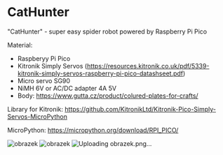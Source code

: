 # CatHunter
 "CatHunter" - super easy spider robot powered by Raspberry Pi Pico

Material:

- Raspberyy Pi Pico
- Kitronik Simply Servos (https://resources.kitronik.co.uk/pdf/5339-kitronik-simply-servos-raspberry-pi-pico-datashseet.pdf)
- Micro servo SG90
- NiMH 6V or AC/DC adapter 4A 5V
- Body: https://www.gutta.cz/product/colured-plates-for-crafts/


Library for Kitronik:
https://github.com/KitronikLtd/Kitronik-Pico-Simply-Servos-MicroPython

MicroPython:
https://micropython.org/download/RPI_PICO/

![obrazek](https://github.com/user-attachments/assets/037459ef-2290-447e-9232-8cee4701572a)
![obrazek](https://github.com/user-attachments/assets/ea8af646-57ac-40c6-a803-de6b6adfb3fe)
![Uploading obrazek.png…]()






